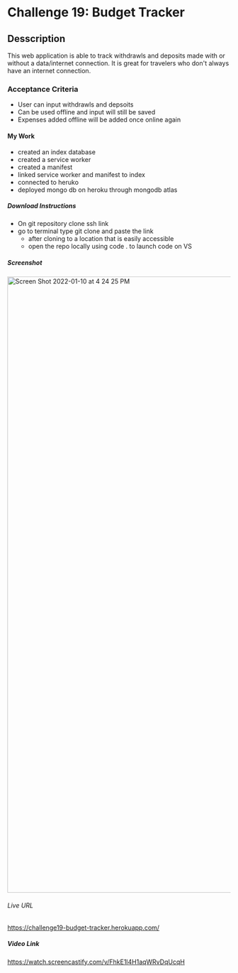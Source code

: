 # Challenge 19: Budget Tracker
## Desscription
This web application is able to track withdrawls and deposits made with or without a data/internet connection. It is great for travelers who don't always have an internet connection.

### Acceptance Criteria
* User can input withdrawls and depsoits
* Can be used offline and input will still be saved
* Expenses added offline will be added once online again

#### My Work
* created an index database
* created a service worker 
* created a manifest
* linked service worker and manifest to index
* connected to heruko 
* deployed mongo db on heroku through mongodb atlas

##### Download Instructions
- On git repository clone ssh link
- go to terminal type git clone and paste the link
    - after cloning to a location that is easily accessible 
    - open the repo locally using code . to launch code on VS

##### Screenshot
<img width="1387" alt="Screen Shot 2022-01-10 at 4 24 25 PM" src="https://user-images.githubusercontent.com/87836575/149264634-6f57739e-0b72-4b55-85dc-60dadf896e97.png">

###### Live URL
https://challenge19-budget-tracker.herokuapp.com/

##### Video Link
https://watch.screencastify.com/v/FhkE1l4H1aqWRvDqUcqH
